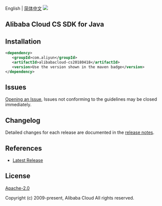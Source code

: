 English | [简体中文](README-CN.md)
![](https://aliyunsdk-pages.alicdn.com/icons/AlibabaCloud.svg)

## Alibaba Cloud CS SDK for Java

## Installation

```xml
<dependency>
   <groupId>com.aliyun</groupId>
   <artifactId>alibabacloud-cs20180418</artifactId>
   <version>Use the version shown in the maven badge</version>
</dependency>
```

## Issues
[Opening an Issue](https://github.com/aliyun/alibabacloud-java-async-sdk/issues/new), Issues not conforming to the guidelines may be closed immediately.

## Changelog
Detailed changes for each release are documented in the [release notes](./ChangeLog.txt).

## References
* [Latest Release](https://github.com/aliyun/alibabacloud-async-java-sdk/)

## License
[Apache-2.0](http://www.apache.org/licenses/LICENSE-2.0)

Copyright (c) 2009-present, Alibaba Cloud All rights reserved.